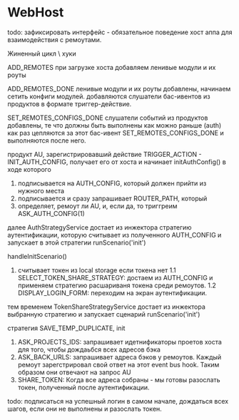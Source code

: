 # WebHost


todo:
зафиксировать интерфейс - обязательное поведение хост аппа для взаимодействия с ремоутами.

Жиненный цикл \ хуки

ADD_REMOTES
при загрузке хоста добавляем ленивые модули и их роуты

ADD_REMOTES_DONE
ленивые модули и их роуты добавлены, начинаем сетить конфиги модулей.
добавляются слушатели бас-ивентов из продуктов в формате триггер-действие.

SET_REMOTES_CONFIGS_DONE
слушатели событий из продуктов добавлены,
те что должны быть выполнены как можно раньше (auth) 
как раз цепляются за этот бас-ивент SET_REMOTES_CONFIGS_DONE и выполняются после него.

продукт AU, зарегистрировавший действие
TRIGGER_ACTION - INIT_AUTH_CONFIG,
получает его от хоста и начинает initAuthConfig()
в ходе которого
1. подписывается на AUTH_CONFIG, который должен прийти из нужного места
2. подписывается и сразу запрашивает ROUTER_PATH,
который 
3. определяет, ремоут ли AU, и, если да, то триггреим ASK_AUTH_CONFIG(1)

далее AuthStrategyService достает из инжектора стратегию аутентификации, которую считывает из полученного AUTH_CONFIG и запускает в этой стратегии
runScenario('init')

handleInitScenario()
1. считывает токен из local storage
если токена нет
1.1 SELECT_TOKEN_SHARE_STRATEGY: достаем из AUTH_CONFIG и применяем стратегию расшариваня токена среди ремоутов.
1.2 DISPLAY_LOGIN_FORM: переходим на экран аутентификации.

тем временем TokenShareStrategyService достает из инжектора выбранную стратегию и запускает сценарий runScenario('init')

стратегия SAVE_TEMP_DUPLICATE, init
1. ASK_PROJECTS_IDS: запрашивает идетнификаторы проетов хоста для того, чтобы дождаьбся всех адресов бэка
2. ASK_BACK_URLS: запрашивает адреса бэков у ремоутов. Каждый ремоут зарегстрировал свой ответ на этот event bus hook. Таким образом они отвечают на запрос AU
3. SHARE_TOKEN: Когда все адреса собраны - мы готовы разослать токен, полученный после аутентификации. 

todo:
подписаться на успешный логин в самом начале,
дождаться всех шагов, если они не выполнены 
и разослать токен.

